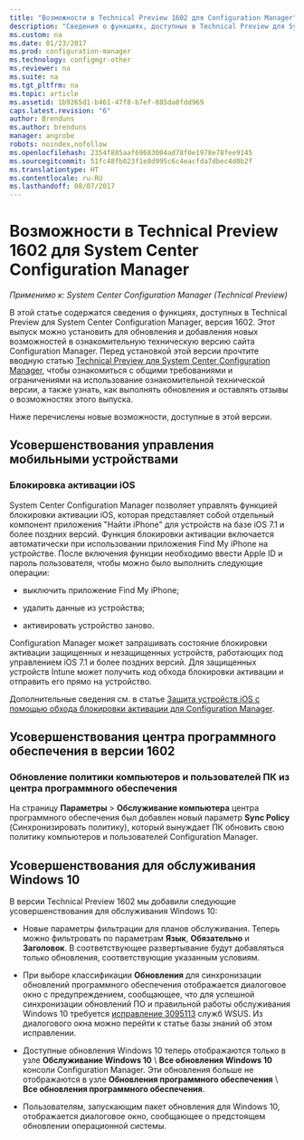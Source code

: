 ```yaml
---
title: "Возможности в Technical Preview 1602 для Configuration Manager"
description: "Сведения о функциях, доступных в Technical Preview для System Center Configuration Manager, версия 1602."
ms.custom: na
ms.date: 01/23/2017
ms.prod: configuration-manager
ms.technology: configmgr-other
ms.reviewer: na
ms.suite: na
ms.tgt_pltfrm: na
ms.topic: article
ms.assetid: 1b9265d1-b461-47f8-b7ef-885da0fdd969
caps.latest.revision: "6"
author: Brenduns
ms.author: brenduns
manager: angrobe
robots: noindex,nofollow
ms.openlocfilehash: 2354f885aaf69683004ad78f0e1978e78fee9145
ms.sourcegitcommit: 51fc48fb023f1e8d995c6c4eacfda7dbec4d0b2f
ms.translationtype: HT
ms.contentlocale: ru-RU
ms.lasthandoff: 08/07/2017
---
```

# <a name="capabilities-in-technical-preview-1602-for-system-center-configuration-manager"></a>Возможности в Technical Preview 1602 для System Center Configuration Manager

*Применимо к: System Center Configuration Manager (Technical Preview)*

В этой статье содержатся сведения о функциях, доступных в Technical Preview для System Center Configuration Manager, версия 1602. Этот выпуск можно установить для обновления и добавления новых возможностей в ознакомительную техническую версию сайта Configuration Manager. Перед установкой этой версии прочтите вводную статью [Technical Preview для System Center Configuration Manager](../../core/get-started/technical-preview.md), чтобы ознакомиться с общими требованиями и ограничениями на использование ознакомительной технической версии, а также узнать, как выполнять обновления и оставлять отзывы о возможностях этого выпуска.  

 Ниже перечислены новые возможности, доступные в этой версии.  

##  <a name="BKMK_MDM"></a> Усовершенствования управления мобильными устройствами  

### <a name="ios-activation-lock"></a>Блокировка активации iOS  
 System Center Configuration Manager позволяет управлять функцией блокировки активации iOS, которая представляет собой отдельный компонент приложения "Найти iPhone" для устройств на базе iOS 7.1 и более поздних версий. Функция блокировки активации включается автоматически при использовании приложения Find My iPhone на устройстве. После включения функции необходимо ввести Apple ID и пароль пользователя, чтобы можно было выполнить следующие операции:  

-   выключить приложение Find My iPhone;  

-   удалить данные из устройства;  

-   активировать устройство заново.  

 Configuration Manager может запрашивать состояние блокировки активации защищенных и незащищенных устройств, работающих под управлением iOS 7.1 и более поздних версий. Для защищенных устройств Intune может получить код обхода блокировки активации и отправить его прямо на устройство.  

 Дополнительные сведения см. в статье [Защита устройств iOS с помощью обхода блокировки активации для Configuration Manager](/sccm/mdm/deploy-use/manage-ios-activation-lock).  

##  <a name="BKMK_SC1601"></a> Усовершенствования центра программного обеспечения в версии 1602  

### <a name="refresh-pc-machine-and-user-policy-from-software-center"></a>Обновление политики компьютеров и пользователей ПК из центра программного обеспечения  
 На страницу **Параметры** > **Обслуживание компьютера** центра программного обеспечения был добавлен новый параметр **Sync Policy** (Синхронизировать политику), который вынуждает ПК обновить свою политику компьютеров и пользователей Configuration Manager.  

##  <a name="BKMK_Win10Servicing"></a> Усовершенствования для обслуживания Windows 10  
 В версии Technical Preview 1602 мы добавили следующие усовершенствования для обслуживания Windows 10:  

-   Новые параметры фильтрации для планов обслуживания.  Теперь можно фильтровать по параметрам **Язык**, **Обязательно** и **Заголовок**. В соответствующее развертывание будут добавляться только обновления, соответствующие указанным условиям.  

-   При выборе классификации **Обновления** для синхронизации обновлений программного обеспечения отображается диалоговое окно с предупреждением, сообщающее, что для успешной синхронизации обновлений ПО и правильной работы обслуживания Windows 10 требуется [исправление 3095113](https://support.microsoft.com/kb/3095113) служб WSUS.  Из диалогового окна можно перейти к статье базы знаний об этом исправлении.  

-   Доступные обновления Windows 10 теперь отображаются только в узле **Обслуживание Windows 10** \ **Все обновления Windows 10** консоли Configuration Manager. Эти обновления больше не отображаются в узле **Обновления программного обеспечения** \ **Все обновления программного обеспечения**.  

-   Пользователям, запускающим пакет обновления для Windows 10, отображается диалоговое окно, сообщающее о предстоящем обновлении операционной системы.  
